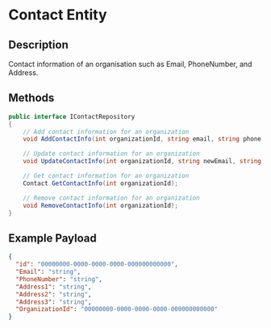 # Contact Entity

## Description

Contact information of an organisation such as Email, PhoneNumber, and Address.

## Methods

```csharp
public interface IContactRepository
{
    // Add contact information for an organization
    void AddContactInfo(int organizationId, string email, string phone, string address);

    // Update contact information for an organization
    void UpdateContactInfo(int organizationId, string newEmail, string newPhone, string newAddress);

    // Get contact information for an organization
    Contact GetContactInfo(int organizationId);

    // Remove contact information for an organization
    void RemoveContactInfo(int organizationId);
}
```

## Example Payload

```json
{
  "id": "00000000-0000-0000-0000-000000000000",
  "Email": "string",
  "PhoneNumber": "string",
  "Address1": "string",
  "Address2": "string",
  "Address3": "string",
  "OrganizationId": "00000000-0000-0000-0000-000000000000"
}
```
